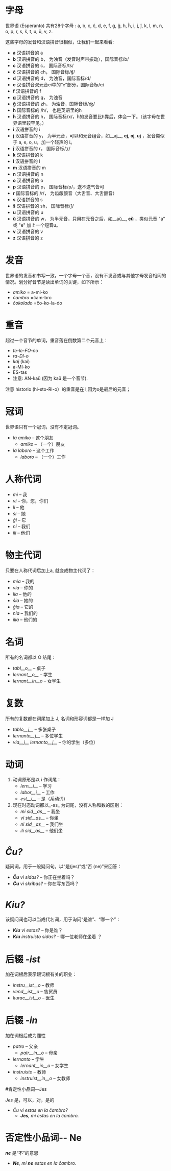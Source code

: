 # 字母

世界语 (Esperanto) 共有28个字母 : a, b, c, ĉ, d, e, f, g, ĝ, h, ĥ, i, j, ĵ, k, l, m, n, o, p, r, s, ŝ, t, u, ŭ, v, z.

这些字母的发音和汉语拼音很相似，让我们一起来看看:

- __a__ 汉语拼音的 a
- __b__ 汉语拼音的 b，    为浊音（发音时声带振动），国际音标/b/
- __c__ 汉语拼音的 c，    国际音标/ts/
- __ĉ__ 汉语拼音的 ch，  国际音标/ʧ/
- __d__ 汉语拼音的 d，    为浊音，国际音标/d/
- __e__ 汉语拼音双元音ei中的“e”部分，国际音标/e/
- __f__ 汉语拼音的 f
- __g__ 汉语拼音的 g，    为浊音
- __ĝ__ 汉语拼音的 zh，   为浊音，国际音标/ʤ/
- __h__ 国际音标的 /h/，  也是英语里的h
- __ĥ__ 汉语拼音的 h，    国际音标/x/，ĥ的发音要比h靠后，体会一下。（该字母在世界语里较罕见。）
- __i__ 汉语拼音的 i
- __j__ 汉语拼音的 y，    为半元音，可以和元音组合，如__aj__, __ej__, __oj__, __uj__ ，发音类似于 a, e, o, u，加一个轻声的 i。
- __ĵ__ 汉语拼音的 r，    国际音标/ʒ/
- __k__ 汉语拼音的 k
- __l__ 汉语拼音的 l
- __m__ 汉语拼音的 m
- __n__ 汉语拼音的 n
- __o__ 汉语拼音的 o
- __p__ 汉语拼音的 p，    国际音标/p/，送不送气皆可
- __r__ 国际音标的 /r/，  为齿龈颤音（大舌音、大舌颤音）
- __s__ 汉语拼音的 s
- __ŝ__ 汉语拼音的 sh，   国际音标/ʃ/ 
- __u__ 汉语拼音的 u
- __ŭ__ 汉语拼音的 w，    为半元音，只用在元音之后，如__aŭ__, __eŭ__ ，类似元音 "a" 或 "e" 加上一个短音u。
- __v__ 汉语拼音的 v
- __z__ 汉语拼音的 z



# 发音

世界语的发音和书写一致，一个字母一个音，没有不发音或与其他字母发音相同的情况。划分好音节是读出单词的关键，如下所示：

- *amiko* = a-mi-ko
- *ĉambro* =ĉam-bro
- *ĉokolado* =ĉo-ko-la-do 


# 重音

超过一个音节的单词，重音落在倒数第二个元音上：

- *te-le-FO-no* 
- *ra-DI-o* 
- *kaj* (kai)
- a-MI-ko 
- ES-tas 
- 注意: AN-kaŭ (因为 kaŭ 是一个音节).

注意 historio (hi-sto-RI-o）的重音是在 I,因为o是最后的元音；


# 冠词

 世界语只有一个冠词，没有不定冠词。

- *la amiko* – 这个朋友
  - *amiko* – （一个）朋友
- *la laboro* – 这个工作
  - *laboro* – （一个）工作


# 人称代词

- *mi* – 我
- *vi* – 你，您，你们
- *li* – 他
- *ŝi* – 她
- *ĝi* – 它
- *ni* – 我们
- *ili* – 他们


# 物主代词

只要在人称代词后加上a, 就变成物主代词了：

- *mia* – 我的
- *via* – 你的
- *lia* – 他的
- *ŝia* – 她的
- *ĝia* – 它的
- *nia* – 我们的
- *ilia* – 他们的


# 名词

所有的名词都以 O 结尾：

- *tabl__o__* – 桌子
- *lernant__o__* – 学生
- *lernant__in__o* – 女学生


# 复数

所有的复数都在词尾加上 J, 名词和形容词都是一样加 J

- *tablo__j__* – 多张桌子
- *lernanto__j__* – 多位学生
- *via__j__ lernanto__j__* – 你的学生（多位）


# 动词

1. 动词原形是以 i 作词尾：
   - *lern__i__* – 学习
   - *labor__i__* – 工作
   - *est__i__* – 是（系动词）
2. 现在时态动词都以_-as_ 为词尾，没有人称和数的区别：
   - *mi sid__as__* – 我坐
   - *vi sid__as__* – 你坐
   - *ni sid__as__* – 我们坐
   - *ili sid__as__* – 他们坐


# *Ĉu?*

疑问词，用于一般疑问句。以“是(jes)”或“否 (ne)”来回答：

- *__Ĉu__ vi sidas?* – 你正在坐着吗？
- *__Ĉu__ vi skribas?* – 你在写东西吗？


# *Kiu?*

该疑问词也可以当成代名词，用于询问“是谁”、“哪一个”：

- *__Kiu__ vi estas?* – 你是谁？
- *__Kiu__ instruisto sidas?* – 哪一位老师在坐着 ？


# 后辍 *-ist*

加在词根后表示跟词根有关的职业：


- *instru__ist__o* – 教师
- *vend__ist__o* – 售货员
- *kurac__ist__o* – 医生


# 后辍 *-in*

加在词根后成为雌性

- *patro* – 父亲
    - *patr__in__o* – 母亲
- *lernanto* – 学生
    - *lernant__in__o* – 女学生
- *instruisto* – 教师
    - *instruist__in__o* – 女教师


#肯定性小品词--Jes

*Jes* 是，可以，对，是的

- *Ĉu vi estas en la ĉambro?* 
  - *__Jes__, mi estas en la ĉambro.* 


# 否定性小品词-- Ne

*__ne__* 是“不”的意思

- *__Ne__, mi __ne__ estas en la ĉambro.* 
